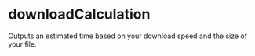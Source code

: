 # downloadCalculation
Outputs an estimated time based on your download speed and the size of your file.
